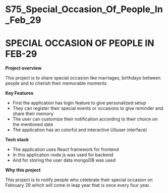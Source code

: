 # S75_Special_Occasion_Of_People_In_Feb_29

# SPECIAL OCCASION OF PEOPLE IN FEB-29

**Project overview**

 This project is to share special occasion like marriages, birthdays between people and to cherish their memorable moments.


**Key Features**

- First the application has login feature to give personalized setup 
- They can register their  special events or occasions to give reminder and share their memory
- The user can customize their notification according to their choice on the mentioned date
- The application has an colorful and interactive UI(user interface)


**Tech stack**

- The application uses React framework for frontend 
- In this application node js was used for backend
- And for storing the user data mongoDB was used

**Why this project**

This project is to notify people who celebrate their special occasion on February 29 which will come in leap year that is once every four year.